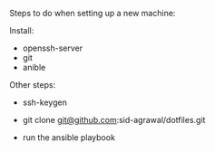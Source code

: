 Steps to do when setting up a new machine:

Install:
- openssh-server
- git
- anible

Other steps:
- ssh-keygen
- git clone git@github.com:sid-agrawal/dotfiles.git

- run the ansible playbook
